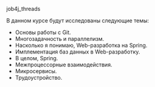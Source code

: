 job4j_threads

В данном курсе будут исследованы следующие темы:

- Основы работы с Git.
- Многозадачность и параллелизм.
- Насколько я понимаю, Web-разработка на Spring.
- Имплементация баз данных в Web-разработку.
- В целом, Spring.
- Межпроцессорные взаимодействия.
- Микросервисы.
- Трудоустройство.